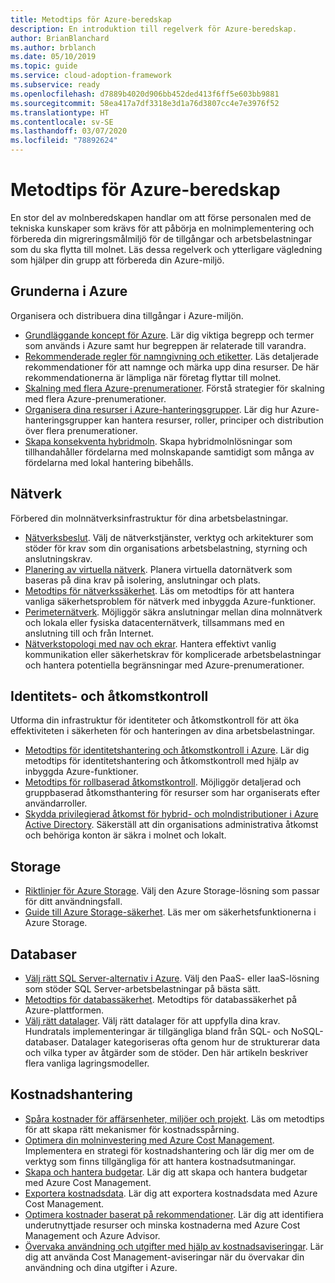 ```yaml
---
title: Metodtips för Azure-beredskap
description: En introduktion till regelverk för Azure-beredskap.
author: BrianBlanchard
ms.author: brblanch
ms.date: 05/10/2019
ms.topic: guide
ms.service: cloud-adoption-framework
ms.subservice: ready
ms.openlocfilehash: d7889b4020d906bb452ded413f6ff5e603bb9881
ms.sourcegitcommit: 58ea417a7df3318e3d1a76d3807cc4e7e3976f52
ms.translationtype: HT
ms.contentlocale: sv-SE
ms.lasthandoff: 03/07/2020
ms.locfileid: "78892624"
---
```

# <a name="best-practices-for-azure-readiness"></a>Metodtips för Azure-beredskap

En stor del av molnberedskapen handlar om att förse personalen med de tekniska kunskaper som krävs för att påbörja en molnimplementering och förbereda din migreringsmålmiljö för de tillgångar och arbetsbelastningar som du ska flytta till molnet. Läs dessa regelverk och ytterligare vägledning som hjälper din grupp att förbereda din Azure-miljö.

## <a name="azure-fundamentals"></a>Grunderna i Azure

Organisera och distribuera dina tillgångar i Azure-miljön.

- [Grundläggande koncept för Azure](../considerations/fundamental-concepts.md). Lär dig viktiga begrepp och termer som används i Azure samt hur begreppen är relaterade till varandra.
- [Rekommenderade regler för namngivning och etiketter](../azure-best-practices/naming-and-tagging.md). Läs detaljerade rekommendationer för att namnge och märka upp dina resurser. De här rekommendationerna är lämpliga när företag flyttar till molnet.
- [Skalning med flera Azure-prenumerationer](../azure-best-practices/scaling-subscriptions.md). Förstå strategier för skalning med flera Azure-prenumerationer.
- [Organisera dina resurser i Azure-hanteringsgrupper](https://docs.microsoft.com/azure/governance/management-groups/?toc=https://docs.microsoft.com/azure/cloud-adoption-framework/toc.json&bc=https://docs.microsoft.com/azure/cloud-adoption-framework/_bread/toc.json). Lär dig hur Azure-hanteringsgrupper kan hantera resurser, roller, principer och distribution över flera prenumerationer.
- [Skapa konsekventa hybridmoln](../considerations/hybrid-consistency.md). Skapa hybridmolnlösningar som tillhandahåller fördelarna med molnskapande samtidigt som många av fördelarna med lokal hantering bibehålls.

## <a name="networking"></a>Nätverk

Förbered din molnnätverksinfrastruktur för dina arbetsbelastningar.

- [Nätverksbeslut](../considerations/networking-options.md). Välj de nätverkstjänster, verktyg och arkitekturer som stöder för krav som din organisations arbetsbelastning, styrning och anslutningskrav.
- [Planering av virtuella nätverk](https://docs.microsoft.com/azure/virtual-network/virtual-network-vnet-plan-design-arm?toc=https://docs.microsoft.com/azure/cloud-adoption-framework/toc.json&bc=https://docs.microsoft.com/azure/cloud-adoption-framework/_bread/toc.json). Planera virtuella datornätverk som baseras på dina krav på isolering, anslutningar och plats.
- [Metodtips för nätverkssäkerhet](https://docs.microsoft.com/azure/security/azure-security-network-security-best-practices?toc=https://docs.microsoft.com/azure/cloud-adoption-framework/toc.json&bc=https://docs.microsoft.com/azure/cloud-adoption-framework/_bread/toc.json). Läs om metodtips för att hantera vanliga säkerhetsproblem för nätverk med inbyggda Azure-funktioner.
- [Perimeternätverk](./perimeter-networks.md). Möjliggör säkra anslutningar mellan dina molnnätverk och lokala eller fysiska datacenternätverk, tillsammans med en anslutning till och från Internet.
- [Nätverkstopologi med nav och ekrar](./hub-spoke-network-topology.md). Hantera effektivt vanlig kommunikation eller säkerhetskrav för komplicerade arbetsbelastningar och hantera potentiella begränsningar med Azure-prenumerationer.

## <a name="identity-and-access-control"></a>Identitets- och åtkomstkontroll

Utforma din infrastruktur för identiteter och åtkomstkontroll för att öka effektiviteten i säkerheten för och hanteringen av dina arbetsbelastningar.

- [Metodtips för identitetshantering och åtkomstkontroll i Azure](https://docs.microsoft.com/azure/security/azure-security-identity-management-best-practices?toc=https://docs.microsoft.com/azure/cloud-adoption-framework/toc.json&bc=https://docs.microsoft.com/azure/cloud-adoption-framework/_bread/toc.json). Lär dig metodtips för identitetshantering och åtkomstkontroll med hjälp av inbyggda Azure-funktioner.
- [Metodtips för rollbaserad åtkomstkontroll](../considerations/roles.md). Möjliggör detaljerad och gruppbaserad åtkomsthantering för resurser som har organiserats efter användarroller.
- [Skydda privilegierad åtkomst för hybrid- och molndistributioner i Azure Active Directory](https://docs.microsoft.com/azure/active-directory/users-groups-roles/directory-admin-roles-secure?toc=https://docs.microsoft.com/azure/cloud-adoption-framework/toc.json&bc=https://docs.microsoft.com/azure/cloud-adoption-framework/_bread/toc.json). Säkerställ att din organisations administrativa åtkomst och behöriga konton är säkra i molnet och lokalt.

## <a name="storage"></a>Storage

- [Riktlinjer för Azure Storage](../considerations/storage-options.md). Välj den Azure Storage-lösning som passar för ditt användningsfall.
- [Guide till Azure Storage-säkerhet](https://docs.microsoft.com/azure/storage/blobs/security-recommendations?toc=https://docs.microsoft.com/azure/cloud-adoption-framework/toc.json&bc=https://docs.microsoft.com/azure/cloud-adoption-framework/_bread/toc.json). Läs mer om säkerhetsfunktionerna i Azure Storage.

## <a name="databases"></a>Databaser

- [Välj rätt SQL Server-alternativ i Azure](https://docs.microsoft.com/azure/sql-database/sql-database-paas-vs-sql-server-iaas?toc=https://docs.microsoft.com/azure/cloud-adoption-framework/toc.json&bc=https://docs.microsoft.com/azure/cloud-adoption-framework/_bread/toc.json). Välj den PaaS- eller IaaS-lösning som stöder SQL Server-arbetsbelastningar på bästa sätt.
- [Metodtips för databassäkerhet](https://docs.microsoft.com/azure/security/azure-database-security-best-practices?toc=https://docs.microsoft.com/azure/cloud-adoption-framework/toc.json&bc=https://docs.microsoft.com/azure/cloud-adoption-framework/_bread/toc.json). Metodtips för databassäkerhet på Azure-plattformen.
- [Välj rätt datalager](https://docs.microsoft.com/azure/architecture/guide/technology-choices/data-store-overview). Välj rätt datalager för att uppfylla dina krav. Hundratals implementeringar är tillgängliga bland från SQL- och NoSQL-databaser. Datalager kategoriseras ofta genom hur de strukturerar data och vilka typer av åtgärder som de stöder. Den här artikeln beskriver flera vanliga lagringsmodeller.

## <a name="cost-management"></a>Kostnadshantering

- [Spåra kostnader för affärsenheter, miljöer och projekt](./track-costs.md). Läs om metodtips för att skapa rätt mekanismer för kostnadsspårning.
- [Optimera din molninvestering med Azure Cost Management](https://docs.microsoft.com/azure/cost-management-billing/costs/cost-mgt-best-practices?toc=https://docs.microsoft.com/azure/cloud-adoption-framework/toc.json&bc=https://docs.microsoft.com/azure/cloud-adoption-framework/_bread/toc.json). Implementera en strategi för kostnadshantering och lär dig mer om de verktyg som finns tillgängliga för att hantera kostnadsutmaningar.
- [Skapa och hantera budgetar](https://docs.microsoft.com/azure/cost-management-billing/costs/tutorial-acm-create-budgets?toc=https://docs.microsoft.com/azure/cloud-adoption-framework/toc.json&bc=https://docs.microsoft.com/azure/cloud-adoption-framework/_bread/toc.json). Lär dig att skapa och hantera budgetar med Azure Cost Management.
- [Exportera kostnadsdata](https://docs.microsoft.com/azure/cost-management-billing/costs/tutorial-export-acm-data?toc=https://docs.microsoft.com/azure/cloud-adoption-framework/toc.json&bc=https://docs.microsoft.com/azure/cloud-adoption-framework/_bread/toc.json). Lär dig att exportera kostnadsdata med Azure Cost Management.
- [Optimera kostnader baserat på rekommendationer](https://docs.microsoft.com/azure/cost-management-billing/costs/tutorial-acm-opt-recommendations?toc=https://docs.microsoft.com/azure/cloud-adoption-framework/toc.json&bc=https://docs.microsoft.com/azure/cloud-adoption-framework/_bread/toc.json). Lär dig att identifiera underutnyttjade resurser och minska kostnaderna med Azure Cost Management och Azure Advisor.
- [Övervaka användning och utgifter med hjälp av kostnadsaviseringar](https://docs.microsoft.com/azure/cost-management-billing/costs/cost-mgt-alerts-monitor-usage-spending?toc=https://docs.microsoft.com/azure/cloud-adoption-framework/toc.json&bc=https://docs.microsoft.com/azure/cloud-adoption-framework/_bread/toc.json). Lär dig att använda Cost Management-aviseringar när du övervakar din användning och dina utgifter i Azure.
